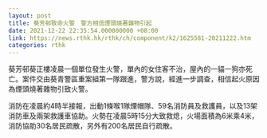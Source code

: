 ```yaml
---
layout: post
title: 葵芳邨致命火警　警方相信煙頭燒著雜物引起
date: 2021-12-22 22:35:54.000000000 +08:00
link: https://news.rthk.hk/rthk/ch/component/k2/1625581-20211222.htm
categories: rthk
---
```


葵芳邨葵正樓凌晨一個單位發生火警，單內的女住客不治，屋內的一貓一狗亦死亡。案件交由葵青警區重案組第一隊跟進，警方說，經進一步調查，相信起火原因為煙頭燒著雜物引致火警。

消防在凌晨約4時半接報，出動1條喉1隊煙帽隊、59名消防員及救護員，以及13架消防車及兩架救護車協助。火勢在凌晨5時15分大致救熄，火場面積為6米乘4米，消防協助30名居民疏散，另外有200名居民自行疏散。
